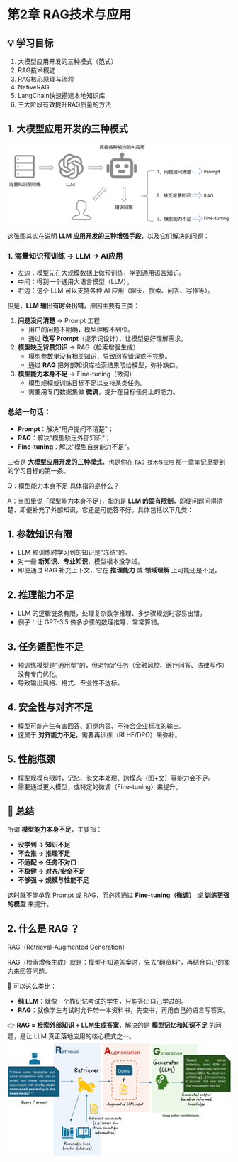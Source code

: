 # 第2章 RAG技术与应用

## 💡 学习目标

1. 大模型应用开发的三种模式（范式）
2. RAG技术概述
3. RAG核心原理与流程
4. NativeRAG
5. LangChain快速搭建本地知识库
6. 三大阶段有效提升RAG质量的方法



## 1. 大模型应用开发的三种模式
![图片描述](images/1.png)


这张图其实在说明 **LLM 应用开发的三种增强手段**，以及它们解决的问题：

### 1. 海量知识预训练 → LLM → AI应用

- 左边：模型先在大规模数据上做预训练，学到通用语言知识。
- 中间：得到一个通用大语言模型（LLM）。
- 右边：这个 LLM 可以支持各种 AI 应用（聊天、搜索、问答、写作等）。

但是，**LLM 输出有时会出错**，原因主要有三类：

1. **问题没问清楚** → Prompt 工程
   - 用户的问题不明确，模型理解不到位。
   - 通过 **改写 Prompt**（提示词设计），让模型更好理解需求。
2. **模型缺乏背景知识** → RAG（检索增强生成）
   - 模型参数里没有相关知识，导致回答错误或不完整。
   - 通过 **RAG** 把外部知识库检索结果喂给模型，弥补缺口。
3. **模型能力本身不足** → Fine-tuning（微调）
   - 模型规模或训练目标不足以支持某类任务。
   - 需要用专门数据集做 **微调**，提升在目标任务上的能力。

### 总结一句话：

- **Prompt**：解决“用户提问不清楚”；
- **RAG**：解决“模型缺乏外部知识”；
- **Fine-tuning**：解决“模型自身能力不足”。

三者是 **大模型应用开发的三种模式**，也是你在 `RAG 技术与应用` 那一章笔记里提到的学习目标的第一条。

Q：模型能力本身不足  具体指的是什么？

A：当图里说「模型能力本身不足」，指的是 **LLM 的固有限制**，即便问题问得清楚、即便补充了外部知识，它还是可能答不好。具体包括以下几类：

## 1. **参数知识有限**

- LLM 预训练时学习到的知识是“冻结”的。
- 对一些 **新知识、专业知识**，模型根本没学过。
- 即便通过 RAG 补充上下文，它在 **推理能力** 或 **领域理解** 上可能还是不足。

## 2. **推理能力不足**

- LLM 的逻辑链条有限，处理复杂数学推理、多步骤规划时容易出错。
- 例子：让 GPT-3.5 做多步骤的数理推导，常常算错。

## 3. **任务适配性不足**

- 预训练模型是“通用型”的，但对特定任务（金融风控、医疗问答、法律写作）没有专门优化。
- 导致输出风格、格式、专业性不达标。

## 4. **安全性与对齐不足**

- 模型可能产生有害回答、幻觉内容、不符合企业标准的输出。
- 这属于 **对齐能力不足**，需要再训练（RLHF/DPO）来弥补。

## 5. **性能瓶颈**

- 模型规模有限时，记忆、长文本处理、跨模态（图+文）等能力会不足。
- 需要通过更大模型，或特定的微调（Fine-tuning）来提升。

## 🧩 总结

所谓 **模型能力本身不足**，主要指：

- **没学到 → 知识不足**
- **不会推 → 推理不足**
- **不适配 → 任务不对口**
- **不稳健 → 对齐/安全不足**
- **不够强 → 规模与性能不足**

这时就不能单靠 Prompt 或 RAG，而必须通过 **Fine-tuning（微调）** 或 **训练更强的模型** 来提升。

## 2. 什么是 RAG ？

RAG（Retrieval-Augmented Generation）

RAG（检索增强生成）就是：模型不知道答案时，先去“翻资料”，再结合自己的能力来回答问题。

📌 可以这么类比：

- **纯 LLM**：就像一个靠记忆考试的学生，只能答出自己学过的。
- **RAG**：就像学生考试时允许带一本资料书，先查书，再用自己的语言写答案。

👉 **RAG = 检索外部知识 + LLM生成答案**，解决的是 **模型记忆和知识不足** 的问题，是让 LLM 真正落地应用的核心模式之一。
![图片描述](images/2.png)

